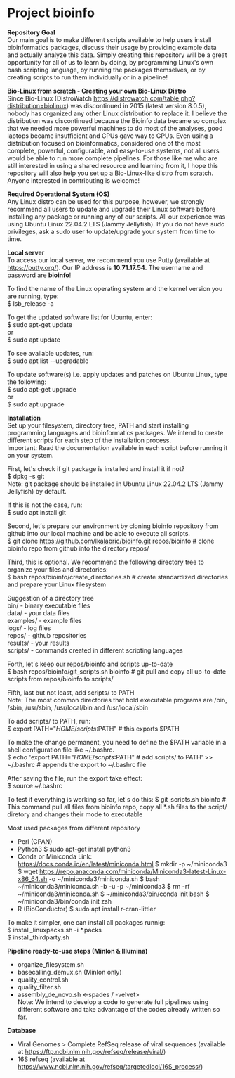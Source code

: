 # Project bioinfo
<b>Repository Goal</b><br>
Our main goal is to make different scripts available to help users install bioinformatics packages, discuss their usage by providing example data and actually analyze this data. Simply creating this repository will be a great opportunity for all of us to learn by doing, by programming Linux's own bash scripting language, by running the packages themselves, or by creating scripts to run them individually or in a pipeline!

<b>Bio-Linux from scratch - Creating your own Bio-Linux Distro</b><br>
Since Bio-Linux (DistroWatch https://distrowatch.com/table.php?distribution=biolinux) was discontinued in 2015 (latest version 8.0.5), nobody has organized any other Linux distribution to replace it. I believe the distribution was discontinued because the Bioinfo data became so complex that we needed more powerful machines to do most of the analyses, good laptops became insufficient and CPUs gave way to GPUs. Even using a distribution focused on bioinformatics, considered one of the most complete, powerful, configurable, and easy-to-use systems, not all users would be able to run more complete pipelines. For those like me who are still interested in using a shared resource and learning from it, I hope this repository will also help you set up a Bio-Linux-like distro from scratch. Anyone interested in contributing is welcome!

<b>Required Operational System (OS)</b><br>
Any Linux distro can be used for this purpose, however, we strongly recommend all users to update and upgrade their Linux software before installing any package or running any of our scripts. All our experience was using Ubuntu Linux 22.04.2 LTS (Jammy Jellyfish). If you do not have sudo privileges, ask a sudo user to update/upgrade your system from time to time. 

<b>Local server</b><br>
To access our local server, we recommend you use Putty (available at https://putty.org/). Our IP address is <b>10.71.17.54</b>. The username and password are <b>bioinfo</b>!

To find the name of the Linux operating system and the kernel version you are running, type:<br>
$ lsb_release -a<br>

To get the updated software list for Ubuntu, enter:<br>
$ sudo apt-get update<br>
or<br>
$ sudo apt update<br>

To see available updates, run:<br>
$ sudo apt list --upgradable<br>

To update software(s) i.e. apply updates and patches on Ubuntu Linux, type the following:<br>
$ sudo apt-get upgrade<br>
or<br>
$ sudo apt upgrade<br>

<b>Installation</b><br>
Set up your filesystem, directory tree, PATH and start installing programming languages and bioinformatics packages. We intend to create different scripts for each step of the installation process.<br>
Important: Read the documentation available in each script before running it on your system.<br> 

First, let´s check if git package is installed and install it if not?<br>
$ dpkg -s git<br>
Note: git package should be installed in Ubuntu Linux 22.04.2 LTS (Jammy Jellyfish) by default. 

If this is not the case, run:<br>
$ sudo apt install git<br>

Second, let´s prepare our environment by cloning bioinfo repository from github into our local machine and be able to execute all scripts.<br>
$ git clone https://github.com/lkalabric/bioinfo.git repos/bioinfo    # clone bioinfo repo from github into the directory repos/<br>

Third, this is optional. We recommend the following directory tree to organize your files and directories:<br>
$ bash repos/bioinfo/create_directories.sh                            # create standardized directories and prepare your Linux filesystem

Suggestion of a directory tree<br>
bin/ - binary executable files<br>
data/ - your data files<br>
examples/ - example files<br>
logs/ - log files<br>
repos/ - github repositories<br>
results/ - your results<br>
scripts/ - commands created in different scripting languages<br>

Forth, let´s keep our repos/bioinfo and scripts up-to-date<br>
$ bash repos/bioinfo/git_scripts.sh bioinfo                           # git pull and copy all up-to-date scripts from repos/bioinfo to scripts/

Fifth, last but not least, add scripts/ to PATH<br> 
Note: The most common directories that hold executable programs are /bin, /sbin, /usr/sbin, /usr/local/bin and /usr/local/sbin<br>

To add scripts/ to PATH, run:<br>
$ export PATH="$HOME/scripts:$PATH"                                     # this exports $PATH<br>

To make the change permanent, you need to define the $PATH variable in a shell configuration file like ~/.bashrc.<br>
$ echo 'export PATH="$HOME/scripts:$PATH" # add scripts/ to PATH' >> ~/.bashrc  # appends the export to ~/.bashrc file<br>

After saving the file, run the export take effect:<br>
$ source ~/.bashrc

To test if everything is working so far, let´s do this:
$ git_scripts.sh bioinfo                                             # This command pull all files from bioinfo repo, copy all *.sh files to the script/ diretory and changes their mode to executable

Most used packages from different repository
- Perl (CPAN)
- Python3
$ sudo apt-get install python3
- Conda or Miniconda
Link: https://docs.conda.io/en/latest/miniconda.html
$ mkdir -p ~/miniconda3
$ wget https://repo.anaconda.com/miniconda/Miniconda3-latest-Linux-x86_64.sh -o ~/miniconda3/miniconda.sh
$ bash ~/miniconda3/miniconda.sh -b -u -p ~/miniconda3
$ rm -rf ~/miniconda3/miniconda.sh
$ ~/miniconda3/bin/conda init bash
$ ~/miniconda3/bin/conda init zsh
- R (BioConductor)
$ sudo apt install r-cran-littler

To make it simpler, one can install all packages runnig:<br>
$ install_linuxpacks.sh -i *.packs<br>
$ install_thirdparty.sh

<b>Pipeline ready-to-use steps (MinIon & Illumina)</b><br>
- organize_filesystem.sh
- basecalling_demux.sh (MinIon only)
- quality_control.sh
- quality_filter.sh
- assembly_de_novo.sh <-spades / -velvet><br>
Note: We intend to develop a code to generate full pipelines using different software and take advantage of the codes already written so far.

<b>Database</b><br>
- Viral Genomes > Complete RefSeq release of viral sequences (available at https://ftp.ncbi.nlm.nih.gov/refseq/release/viral/)
- 16S refseq (available at https://www.ncbi.nlm.nih.gov/refseq/targetedloci/16S_process/)
